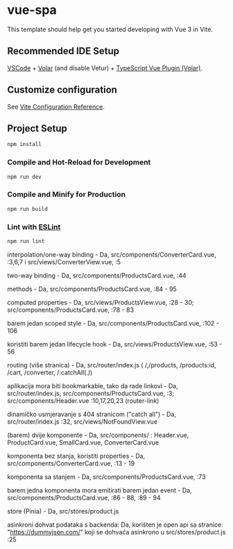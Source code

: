 # vue-spa

This template should help get you started developing with Vue 3 in Vite.

## Recommended IDE Setup

[VSCode](https://code.visualstudio.com/) + [Volar](https://marketplace.visualstudio.com/items?itemName=Vue.volar) (and disable Vetur) + [TypeScript Vue Plugin (Volar)](https://marketplace.visualstudio.com/items?itemName=Vue.vscode-typescript-vue-plugin).

## Customize configuration

See [Vite Configuration Reference](https://vitejs.dev/config/).

## Project Setup

```sh
npm install
```

### Compile and Hot-Reload for Development

```sh
npm run dev
```

### Compile and Minify for Production

```sh
npm run build
```

### Lint with [ESLint](https://eslint.org/)

```sh
npm run lint
```

interpolation/one-way binding - Da, src/components/ConverterCard.vue, :3,6,7 i src/views/ConverterView.vue, :5

two-way binding - Da, src/components/ProductsCard.vue, :44

methods - Da, src/components/ProductsCard.vue, :84 - 95

computed properties - Da, src/views/ProductsView.vue, :28 - 30; src/components/ProductsCard.vue, :78 - 83

barem jedan scoped style - Da, src/components/ProductsCard.vue, :102 - 106

koristiti barem jedan lifecycle hook - Da, src/views/ProductsView.vue, :53 - 56

routing (više stranica) - Da, src/router/index.js ( /,/products, /products:id, /cart, /converter, /:catchAll(.*)*)

aplikacija mora biti bookmarkable, tako da rade linkovi - Da, src/router/index.js, src/components/ProductsCard.vue, :3; src/components/Header.vue :10,17,20,23 (router-link)

dinamičko usmjeravanje s 404 stranicom ("catch all") - Da, src/router/index.js :32, src/views/NotFoundView.vue

(barem) dvije komponente - Da, src/components/ : Header.vue, ProductCard.vue, SmallCard.vue, ConverterCard.vue

komponenta bez stanja, koristiti properties -  Da, src/components/ConverterCard.vue, :13 - 19

komponenta sa stanjem - Da, src/components/ProductsCard.vue, :73

barem jedna komponenta mora emitirati barem jedan event - Da, src/components/ProductsCard.vue, :86 - 88, :89 - 94

store (Pinia) - Da, src/stores/product.js

asinkroni dohvat podataka s backenda: Da, korišten je open api sa stranice: "https://dummyjson.com/" koji se dohvaća asinkrono u src/stores/product.js :25

